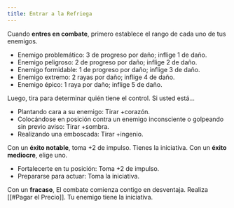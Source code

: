 ```yaml
---
title: Entrar a la Refriega
---
```


Cuando **entres en combate**, primero establece el rango de cada uno de tus enemigos.

- Enemigo problemático: 3 de progreso por daño; inflige 1 de daño.
- Enemigo peligroso: 2 de progreso por daño; inflige 2 de daño.
- Enemigo formidable: 1 de progreso por daño; inflige 3 de daño.
- Enemigo extremo: 2 rayas por daño; inflige 4 de daño.
- Enemigo épico: 1 raya por daño; inflige 5 de daño.

Luego, tira para determinar quién tiene el control. Si usted está…

- Plantando cara a su enemigo: Tirar +corazón.
- Colocándose en posición contra un enemigo inconsciente o golpeando sin previo aviso: Tirar +sombra.
- Realizando una emboscada: Tirar +ingenio.

Con un **éxito notable**, toma +2 de impulso. Tienes la iniciativa. Con un **éxito mediocre**, elige uno.

- Fortalecerte en tu posición: Toma +2 de impulso.
- Prepararse para actuar: Toma la iniciativa.

Con un **fracaso**, El combate comienza contigo en desventaja. Realiza [[#Pagar el Precio]]. Tu enemigo tiene la iniciativa.
